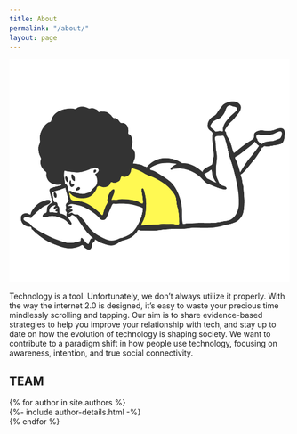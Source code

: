 ```yaml
---
title: About
permalink: "/about/"
layout: page
---
```


<img src="/assets/img/laying.png" height="400px">

Technology is a tool. Unfortunately, we don’t always utilize it properly. With the way the internet 2.0 is designed, it’s easy to waste your precious time mindlessly scrolling and tapping. Our aim is to share evidence-based strategies to help you improve your relationship with tech, and stay up to date on how the evolution of technology is shaping society. We want to contribute to a paradigm shift in how people use technology, focusing on awareness, intention, and true social connectivity.

<div id="team"><h2>TEAM</h2>
<div class="about-container">
  {% for author in site.authors %}
    <div class="blog-column team">
    {%- include author-details.html -%}
    </div>
  {% endfor %}
</div>
</div>